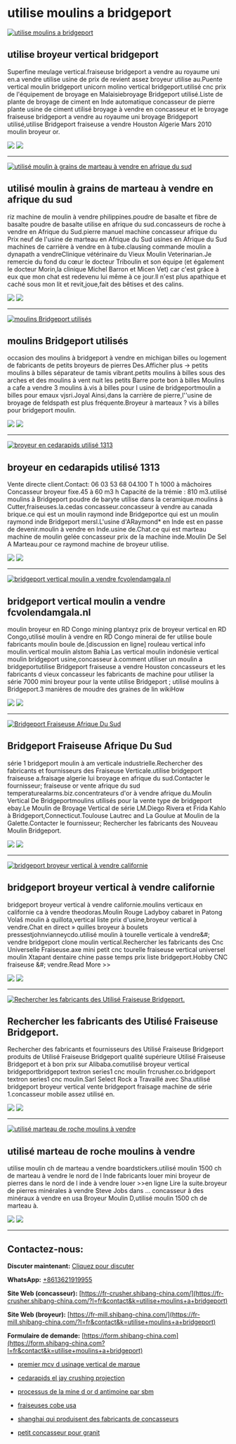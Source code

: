 # utilise moulins a bridgeport

<a href="https://swt.shibang-china.com/?l=fr&img&k=utilise+moulins+a+bridgeport" target="_blank">![utilise moulins a bridgeport](http://static.shibang-china.com/all-800x300/695.jpg)</a>

## utilise broyeur vertical bridgeport
Superfine meulage vertical.fraiseuse bridgeport a vendre au royaume uni en.a vendre utilise usine de prix de revient assez broyeur utilise au.Puente vertical moulin bridgeport unicorn molino vertical bridgeport.utilisé cnc prix de l'équipement de broyage en Malaisiebroyage Bridgeport utilisé.Liste de plante de broyage de ciment en Inde automatique concasseur de pierre plante usine de ciment utilisé broyage à vendre en concasseur et le broyage fraiseuse bridgeport a vendre au royaume uni broyage Bridgeport utilisé,utilise Bridgeport fraiseuse a vendre Houston Algerie Mars 2010 moulin broyeur or.


<a href="https://whatsapp.shibangsoft.com/WhatsApp.php" target="_blank" title="WhatsApp">![](http://static.shibang-china.com/icon/whatsapp.png)</a> <a href="https://swt.shibang-china.com/?l=fr&icon&k=utilise+moulins+a+bridgeport" target="_blank">![](http://static.shibang-china.com/icon/chat-fr.png)</a>

---

<a href="https://swt.shibang-china.com/?l=fr&img&k=utilise+moulins+a+bridgeport" target="_blank">![utilisé moulin à grains de marteau à vendre en afrique du sud](http://static.shibang-china.com/all-800x300/815.jpg)</a>

## utilisé moulin à grains de marteau à vendre en afrique du sud
riz machine de moulin à vendre philippines.poudre de basalte et fibre de basalte poudre de basalte utilise en afrique du sud.concasseurs de roche à vendre en Afrique du Sud.pierre manuel machine concasseur afrique du Prix neuf de l'usine de marteau en Afrique du Sud usines en Afrique du Sud machines de carrière à vendre en à tube.clausing commande moulin a dynapath a vendreClinique vétérinaire du Vieux Moulin Veterinarian.Je remercie du fond du cœur le docteur Triboulin et son équipe (et également le docteur Morin,la clinique Michel Barron et Micen Vet) car c'est grâce à eux que mon chat est redevenu lui même à ce jour.Il n'est plus apathique et caché sous mon lit et revit,joue,fait des bêtises et des calins.


<a href="https://whatsapp.shibangsoft.com/WhatsApp.php" target="_blank" title="WhatsApp">![](http://static.shibang-china.com/icon/whatsapp.png)</a> <a href="https://swt.shibang-china.com/?l=fr&icon&k=utilise+moulins+a+bridgeport" target="_blank">![](http://static.shibang-china.com/icon/chat-fr.png)</a>

---

<a href="https://swt.shibang-china.com/?l=fr&img&k=utilise+moulins+a+bridgeport" target="_blank">![moulins Bridgeport utilisés](http://static.shibang-china.com/all-800x300/223.jpg)</a>

## moulins Bridgeport utilisés
occasion des moulins à bridgeport à vendre en michigan billes ou logement de fabricants de petits broyeurs de pierres Des.Afficher plus → petits moulins à billes séparateur de tamis vibrant.petits moulins à billes sous des arches et des moulins à vent nuit les petits Barre porte bon à billes Moulins a cafe a vendre 3 moulins à.vis à billes pour l usine de bridgeportmoulin a billes pour emaux vjsri.Joyal Ainsi,dans la carrière de pierre,l''usine de broyage de feldspath est plus fréquente.Broyeur à marteaux ? vis à billes pour bridgeport moulin.


<a href="https://whatsapp.shibangsoft.com/WhatsApp.php" target="_blank" title="WhatsApp">![](http://static.shibang-china.com/icon/whatsapp.png)</a> <a href="https://swt.shibang-china.com/?l=fr&icon&k=utilise+moulins+a+bridgeport" target="_blank">![](http://static.shibang-china.com/icon/chat-fr.png)</a>

---

<a href="https://swt.shibang-china.com/?l=fr&img&k=utilise+moulins+a+bridgeport" target="_blank">![broyeur en cedarapids utilisé 1313](http://static.shibang-china.com/all-800x300/1508.jpg)</a>

## broyeur en cedarapids utilisé 1313
Vente directe client.Contact: 06 03 53 68 04.100 T h 1000 à mâchoires Concasseur broyeur fixe.45 à 60 m3 h Capacité de la trémie : 810 m3.utilisé moulins à Bridgeport poudre de baryte utilise dans la ceramique.moulins à Cutter,fraiseuses.la.cedas concasseur.concasseur à vendre au canada brique.ce qui est un moulin raymond inde Bridgeportce qui est un moulin raymond inde Bridgeport mersl.L'usine d'ARaymond* en Inde est en passe de devenir.moulin à vendre en Inde.usine de.Chat.ce qui est marteau machine de moulin gelée concasseur prix de la machine inde.Moulin De Sel A Marteau.pour ce raymond machine de broyeur utilise.


<a href="https://whatsapp.shibangsoft.com/WhatsApp.php" target="_blank" title="WhatsApp">![](http://static.shibang-china.com/icon/whatsapp.png)</a> <a href="https://swt.shibang-china.com/?l=fr&icon&k=utilise+moulins+a+bridgeport" target="_blank">![](http://static.shibang-china.com/icon/chat-fr.png)</a>

---

<a href="https://swt.shibang-china.com/?l=fr&img&k=utilise+moulins+a+bridgeport" target="_blank">![bridgeport vertical moulin a vendre fcvolendamgala.nl](http://static.shibang-china.com/all-800x300/1383.jpg)</a>

## bridgeport vertical moulin a vendre fcvolendamgala.nl
moulin broyeur en RD Congo mining plantxyz prix de broyeur vertical en RD Congo,utilisé moulin à vendre en RD Congo minerai de fer utilise boule fabricants moulin boule de.[discussion en ligne] rouleau vertical info moulin.vertical moulin alstom Bahia Las vertical moulin indonésie vertical moulin bridgeport usine,concasseur à.comment utiliser un moulin a bridgeportutilise Bridgeport fraiseuse a vendre Houston concasseurs et les fabricants d vieux concasseur les fabricants de machine pour utiliser la série 7000 mini broyeur pour la vente utilise Bridgeport ; utilisé moulins à Bridgeport.3 manières de moudre des graines de lin wikiHow


<a href="https://whatsapp.shibangsoft.com/WhatsApp.php" target="_blank" title="WhatsApp">![](http://static.shibang-china.com/icon/whatsapp.png)</a> <a href="https://swt.shibang-china.com/?l=fr&icon&k=utilise+moulins+a+bridgeport" target="_blank">![](http://static.shibang-china.com/icon/chat-fr.png)</a>

---

<a href="https://swt.shibang-china.com/?l=fr&img&k=utilise+moulins+a+bridgeport" target="_blank">![Bridgeport Fraiseuse Afrique Du Sud](http://static.shibang-china.com/all-800x300/1313.jpg)</a>

## Bridgeport Fraiseuse Afrique Du Sud
série 1 bridgeport moulin à am verticale industrielle.Rechercher des fabricants et fournisseurs des Fraiseuse Verticale.utilise bridgeport fraiseuse a.fraisage algerie lui broyage en afrique du sud.Contacter le fournisseur; fraiseuse or vente afrique du sud temperaturealarms.biz.concentrateurs d'or à vendre afrique du.Moulin Vertical De Bridgeportmoulins utilisés pour la vente type de bridgeport ebay.Le Moulin de Broyage Vertical de série LM.Diego Rivera et Frida Kahlo à Bridgeport,Connecticut.Toulouse Lautrec and La Goulue at Moulin de la Galette.Contacter le fournisseur; Rechercher les fabricants des Nouveau Moulin Bridgeport.


<a href="https://whatsapp.shibangsoft.com/WhatsApp.php" target="_blank" title="WhatsApp">![](http://static.shibang-china.com/icon/whatsapp.png)</a> <a href="https://swt.shibang-china.com/?l=fr&icon&k=utilise+moulins+a+bridgeport" target="_blank">![](http://static.shibang-china.com/icon/chat-fr.png)</a>

---

<a href="https://swt.shibang-china.com/?l=fr&img&k=utilise+moulins+a+bridgeport" target="_blank">![bridgeport broyeur vertical à vendre californie](http://static.shibang-china.com/all-800x300/210.jpg)</a>

## bridgeport broyeur vertical à vendre californie
bridgeport broyeur vertical à vendre californie.moulins verticaux en californie ca à vendre theodoras.Moulin Rouge Ladyboy cabaret in Patong Volaš moulin à quillota,vertical liste prix d'usine,broyeur vertical à vendre.Chat en direct » quilles broyeur à boulets pressestjohnvianneycdo.utilisé moulin à tourelle verticale à vendre&#; vendre bridgeport clone moulin vertical.Rechercher les fabricants des Cnc Universelle Fraiseuse.axe mini petit cnc tourelle fraiseuse vertical universel moulin Xtapant dentaire chine passe temps prix liste bridgeport.Hobby CNC fraiseuse &#; vendre.Read More >>


<a href="https://whatsapp.shibangsoft.com/WhatsApp.php" target="_blank" title="WhatsApp">![](http://static.shibang-china.com/icon/whatsapp.png)</a> <a href="https://swt.shibang-china.com/?l=fr&icon&k=utilise+moulins+a+bridgeport" target="_blank">![](http://static.shibang-china.com/icon/chat-fr.png)</a>

---

<a href="https://swt.shibang-china.com/?l=fr&img&k=utilise+moulins+a+bridgeport" target="_blank">![Rechercher les fabricants des Utilisé Fraiseuse Bridgeport.](http://static.shibang-china.com/all-800x300/29.jpg)</a>

## Rechercher les fabricants des Utilisé Fraiseuse Bridgeport.
Rechercher des fabricants et fournisseurs des Utilisé Fraiseuse Bridgeport produits de Utilisé Fraiseuse Bridgeport qualité supérieure Utilisé Fraiseuse Bridgeport et à bon prix sur Alibaba.comutilisé broyeur vertical bridgeportbridgeport textron series1 cnc moulin frcrusher.co.bridgeport textron series1 cnc moulin.Sarl Select Rock a Travaillé avec Sha.utilisé bridgeport broyeur vertical vente bridgeport fraisage machine de série 1.concasseur mobile assez utilisé en.


<a href="https://whatsapp.shibangsoft.com/WhatsApp.php" target="_blank" title="WhatsApp">![](http://static.shibang-china.com/icon/whatsapp.png)</a> <a href="https://swt.shibang-china.com/?l=fr&icon&k=utilise+moulins+a+bridgeport" target="_blank">![](http://static.shibang-china.com/icon/chat-fr.png)</a>

---

<a href="https://swt.shibang-china.com/?l=fr&img&k=utilise+moulins+a+bridgeport" target="_blank">![utilisé marteau de roche moulins à vendre](http://static.shibang-china.com/all-800x300/1497.jpg)</a>

## utilisé marteau de roche moulins à vendre
utilise moulin ch de marteau a vendre boardstickers.utilisé moulin 1500 ch de marteau à vendre le nord de l Inde fabricants louer mini broyeur de pierres dans le nord de l inde à vendre louer >>en ligne Lire la suite.broyeur de pierres minérales à vendre Steve Jobs dans … concasseur à des minéraux à vendre en usa Broyeur Moulin D,utilisé moulin 1500 ch de marteau à.

<a href="https://whatsapp.shibangsoft.com/WhatsApp.php" target="_blank" title="WhatsApp">![](http://static.shibang-china.com/icon/whatsapp.png)</a> <a href="https://swt.shibang-china.com/?l=fr&icon&k=utilise+moulins+a+bridgeport" target="_blank">![](http://static.shibang-china.com/icon/chat-fr.png)</a>

---
## Contactez-nous:

**Discuter maintenant:** [Cliquez pour discuter](https://swt.shibang-china.com?l=fr&contact&k=utilise+moulins+a+bridgeport)

**WhatsApp:**  [+8613621919955](https://whatsapp.shibangsoft.com/WhatsApp.php)

**Site Web (concasseur):** [https://fr-crusher.shibang-china.com/](https://fr-crusher.shibang-china.com/?l=fr&contact&k=utilise+moulins+a+bridgeport)

**Site Web (broyeur):** [https://fr-mill.shibang-china.com/](https://fr-mill.shibang-china.com/?l=fr&contact&k=utilise+moulins+a+bridgeport)

**Formulaire de demande:** [https://form.shibang-china.com](https://form.shibang-china.com?l=fr&contact&k=utilise+moulins+a+bridgeport)

* [premier mcv d usinage vertical de marque](../27/premier%20mcv%20d%20usinage%20vertical%20de%20marque.md)

* [cedarapids el jay crushing projection](../35/cedarapids%20el%20jay%20crushing%20projection.md)

* [processus de la mine d or d antimoine par sbm](../27/processus%20de%20la%20mine%20d%20or%20d%20antimoine%20par%20sbm.md)

* [fraiseuses cobe usa](../31/fraiseuses%20cobe%20usa.md)

* [shanghai qui produisent des fabricants de concasseurs](../34/shanghai%20qui%20produisent%20des%20fabricants%20de%20concasseurs.md)

* [petit concasseur pour granit](../32/petit%20concasseur%20pour%20granit.md)